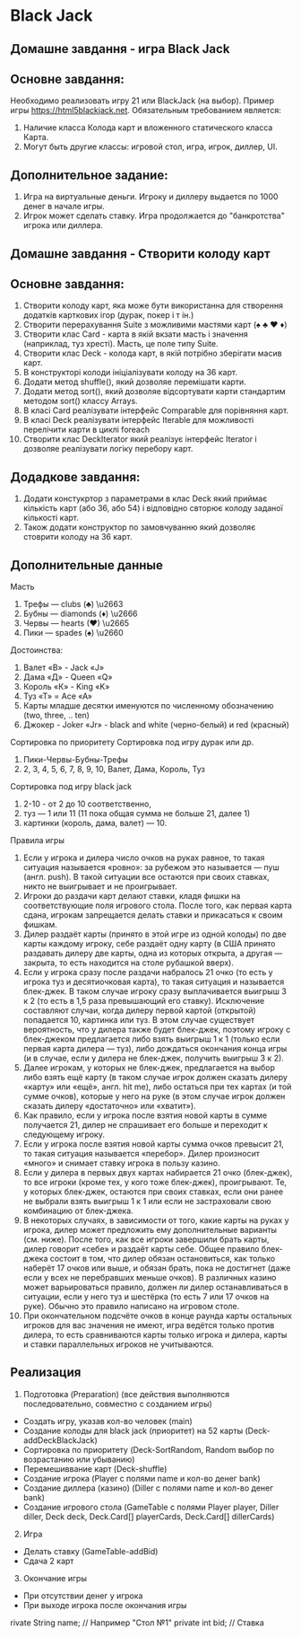 # Black Jack
## Домашне завдання - игра Black Jack
## Основне завдання:
Необходимо реализовать игру 21 или BlackJack  (на выбор).
Пример игры https://html5blackjack.net.
Обязательным требованием является:
1. Наличие класса Колода карт и вложенного статического класса Карта.
2. Могут быть другие классы: игровой стол, игра, игрок, диллер, UI.

## Дополнительное задание:
1. Игра на виртуальные деньги. Игроку и диллеру выдается по 1000 денег в начале игры.
2. Игрок может сделать ставку. Игра продолжается до "банкротства" игрока или диллера.

## Домашне завдання - Створити колоду карт
## Основне завдання:
1. Створити колоду карт, яка може бути використанна для створення додатків карткових ігор (дурак, покер і т ін.)
2. Створити перерахування Suite з можливими мастями карт (♠ ♣ ♥ ♦)
3. Створити клас Card - карта в якій вкзати масть і значення (наприклад, туз хресті).
   Масть, це поле типу Suite.
4. Створити клас Deck - колода карт, в якій потрібно зберігати масив карт.
5. В конструкторі колоди ініціалізувати колоду на 36 карт.
6. Додати метод shuffle(), який дозволяе перемішати карти.
7. Додати метод sort(), який дозволяе відсортувати карти стандартим методом sort() классу Arrays.
8. В класі Card реалізувати інтерфейс Comparable для порівняння карт.
9. В класі Deck реалізувати інтерфейс Iterable для можливості перелічити карти в циклі foreach
10. Створити клас DeckIterator який реалізує інтерфейс Iterator і дозволяе реалізувати логіку перебору карт.

## Додадкове завдання:
1. Додати констукртор з параметрами в клас Deck який приймає кількість карт (або 36, або 54) і відповідно свторює колоду заданої кількості карт.
2. Також додати конструктор по замовчуванню який дозволяє стоврити колоду на 36 карт.

## Дополнительные данные
Масть
1. Трефы — clubs (♣) \u2663
2. Бубны — diamonds (♦) \u2666
3. Червы — hearts (♥) \u2665
4. Пики — spades  (♠) \u2660

Достоинства:
1. Валет «В» - Jack «J»
2. Дама «Д» - Queen «Q» 
3. Король «К» - King «K»
4. Туз «Т» = Ace «A»  
5. Карты младше десятки именуются по численному обозначению (two, three, .. ten)
6. Джокер - Joker «Jr» - black and white (черно-белый) и red (красный)

Сортировка по приоритету
Сортировка под игру дурак или др.
1. Пики-Червы-Бубны-Трефы
2. 2, 3, 4, 5, 6, 7, 8, 9, 10, Валет, Дама, Король, Туз

Сортировка под игру black jack
1. 2-10 -  от 2 до 10 соответственно, 
2. туз — 1 или 11 (11 пока общая сумма не больше 21, далее 1)
3. картинки (король, дама, валет) — 10.

Правила игры
1. Если у игрока и дилера число очков на руках равное, то такая ситуация 
называется «ровно»: за рубежом это называется — пуш (англ. push). В такой ситуации 
все остаются при своих ставках, никто не выигрывает и не проигрывает.
2. Игроки до раздачи карт делают ставки, кладя фишки на соответствующие поля 
игрового стола. После того, как первая карта сдана, игрокам запрещается делать ставки 
и прикасаться к своим фишкам.
3. Дилер раздаёт карты (принято в этой игре из одной колоды) по две карты каждому игроку, себе раздаёт одну карту
(в США принято раздавать дилеру две карты, одна из которых открыта, а другая — закрыта, то есть находится на столе рубашкой вверх).
4. Если у игрока сразу после раздачи набралось 21 очко (то есть у игрока туз и десятиочковая карта), 
то такая ситуация и называется блек-джек. В таком случае игроку сразу выплачивается выигрыш 3 к 2 
(то есть в 1,5 раза превышающий его ставку). Исключение составляют случаи, когда дилеру первой картой (открытой) попадается 10, 
картинка или туз. В этом случае существует вероятность, что у дилера также будет блек-джек, поэтому игроку с блек-джеком 
предлагается либо взять выигрыш 1 к 1 (только если первая карта дилера — туз), либо дождаться окончания конца игры
(и в случае, если у дилера не блек-джек, получить выигрыш 3 к 2).
5. Далее игрокам, у которых не блек-джек, предлагается на выбор либо взять ещё карту (в таком случае игрок должен
сказать дилеру «карту» или «ещё», англ. hit me), либо остаться при тех картах (и той сумме очков), которые у него
на руке (в этом случае игрок должен сказать дилеру «достаточно» или «хватит»).
6. Как правило, если у игрока после взятия новой карты в сумме получается 21, дилер не спрашивает его больше и переходит к следующему игроку.
7. Если у игрока после взятия новой карты сумма очков превысит 21, то такая ситуация называется «перебор». 
Дилер произносит «много» и снимает ставку игрока в пользу казино.
8. Если у дилера в первых двух картах набирается 21 очко (блек-джек), то все игроки (кроме тех, у кого тоже блек-джек), проигрывают.
Те, у которых блек-джек, остаются при своих ставках, если они ранее не выбрали взять выигрыш 1 к 1 или если не застраховали свою комбинацию от блек-джека.
9. В некоторых случаях, в зависимости от того, какие карты на руках у игрока, дилер может предложить ему дополнительные варианты (см. ниже).
После того, как все игроки завершили брать карты, дилер говорит «себе» и раздаёт карты себе. Общее правило блек-джека состоит в том, 
что дилер обязан остановиться, как только наберёт 17 очков или выше, и обязан брать, пока не достигнет (даже если у всех 
не перебравших меньше очков). В различных казино может варьироваться правило, должен ли дилер останавливаться в ситуации, 
если у него туз и шестёрка (то есть 7 или 17 очков на руке). Обычно это правило написано на игровом столе. 
10. При окончательном подсчёте очков в конце раунда карты остальных игроков для вас значения не имеют, игра ведётся только
против дилера, то есть сравниваются карты только игрока и дилера, карты и ставки параллельных игроков не учитываются.

## Реализация
1. Подготовка (Preparation) (все действия выполняются последовательно, совместно с созданием игры)
- Создать игру, указав кол-во человек (main)
- Создание колоды для black jack (приоритет) на 52 карты (Deck-addDeckBlackJack)
- Сортировка по приоритету (Deck-SortRandom, Random выбор по возрастанию или убыванию)
- Перемешиввание карт (Deck-shuffle)
- Создание игрока (Player с полями name и кол-во денег bank)
- Создание диллера (казино) (Diller с полями name и кол-во денег bank)
- Создание игрового стола (GameTable с полями Player player, Diller diller, Deck deck, Deck.Card[] playerCards, Deck.Card[] dillerCards)
2. Игра
- Делать ставку (GameTable-addBid)
- Сдача 2 карт
3. Окончание игры
- При отсутствии денег у игрока
- При выходе игрока после окончания игры

rivate String name;        // Например "Стол №1"
private int bid;            // Ставка

   